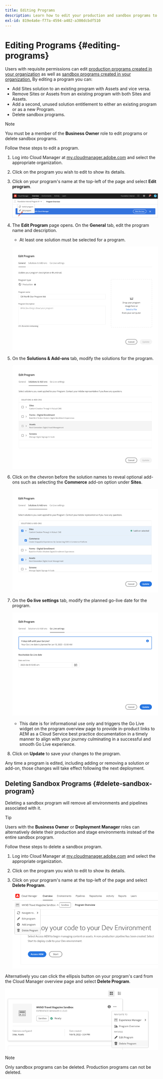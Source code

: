```yaml
---
title: Editing Programs
description: Learn how to edit your production and sandbox programs to adjust their options after you have created them.
exl-id: 819e4a6e-f77a-4594-a402-a300dcbdf510
---
```

# Editing Programs {#editing-programs}

Users with requisite permissions can edit [production programs created in your organization](creating-production-programs.md) as well as [sandbox programs created in your organization.](creating-sandbox-programs.md) By editing a program you can:

* Add Sites solution to an existing program with Assets and vice versa.
* Remove Sites or Assets from an existing program with both Sites and Assets.
* Add a second, unused solution entitlement to either an existing program or as a new Program.
* Delete sandbox programs.

>[!NOTE]
>
>You must be a member of the **Business Owner** role to edit programs or delete sandbox programs.

Follow these steps to edit a program.

1. Log into Cloud Manager at [my.cloudmanager.adobe.com](https://my.cloudmanager.adobe.com/) and select the appropriate organization.

1. Click on the program you wish to edit to show its details.

1. Click on your program's name at the top-left of the page and select **Edit program**.

   ![Edit program option](assets/edit-program-overview.png)

1. The **Edit Program** page opens. On the **General** tab, edit the program name and description.

   * At least one solution must be selected for a program.

   ![General tab](assets/edit-program-prod1.png)

1. On the **Solutions &amp; Add-ons** tab, modify the solutions for the program.

   ![Select solutions](assets/edit-prg.png)

1. Click on the chevron before the solution names to reveal optional add-ons such as selecting the **Commerce** add-on option under **Sites**.

   ![Edit add-ons](assets/edit-program-add-on.png)

1. On the **Go live settings** tab, modify the planned go-live date for the program.

   ![Edit go-live settings](assets/edit-program-go-live.png)

   * This date is for informational use only and triggers the Go Live widget on the program overview page to provide in-product links to AEM as a Cloud Service best practice documentation in a timely manner to align with your journey culminating in a successful and smooth Go Live experience.

1. Click on **Update** to save your changes to the program.

Any time a program is edited, including adding or removing a solution or add-on, those changes will take effect following the next deployment.

## Deleting Sandbox Programs {#delete-sandbox-program}

Deleting a sandbox program will remove all environments and pipelines associated with it.

>[!TIP]
>
>Users with the **Business Owner** or **Deployment Manager** roles can alternatively delete their production and stage environments instead of the entire sandbox program. 

Follow these steps to delete a sandbox program.

1. Log into Cloud Manager at [my.cloudmanager.adobe.com](https://my.cloudmanager.adobe.com/) and select the appropriate organization.

1. Click on the program you wish to edit to show its details.

1. Click on your program's name at the top-left of the page and select **Delete Program**.

   ![Delete program option](assets/delete-sandbox1.png)

Alternatively you can click the ellipsis button on your program's card from the Cloud Manager overview page and select **Delete Program**.

![Delete sandbox from program card](assets/delete-sandbox2.png)

>[!NOTE]
>
>Only sandbox programs can be deleted. Production programs can not be deleted.

